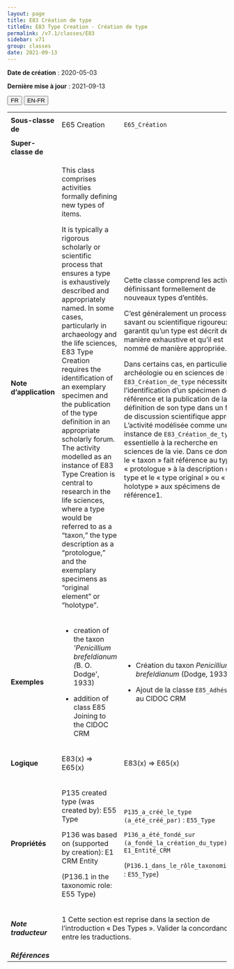 ```yaml
---
layout: page
title: E83 Création de type
titleEn: E83 Type Creation - Création de type
permalink: /v7.1/classes/E83
sidebar: v71
group: classes
date: 2021-09-13
---
```


**Date de création** : 2020-05-03

**Dernière mise à jour** : 2021-09-13

<div class="lang-buttons">
  <button id="fr" class="activate">FR</button>
  <button id="en-fr">EN-FR</button>
</div>

<table>
	<tbody>
	<tr>
		<td><strong>Sous-classe de</strong></td>
		<td class="en"><p>E65 Creation</p>
				</td>
			<td><p><code class="language-plaintext highlighter-rouge">E65_Création</code> </p>
				</td>
			</tr>
		<tr>
		<td><strong>Super-classe de</strong></td>
		<td class="en"><p></p>
				</td>
			<td><p></p>
				</td>
			</tr>
		<tr>
		<td><strong>Note d’application</strong></td>
		<td class="en"><p>This class comprises activities formally defining new types of items. <strong></strong></p>
				<p>It is typically a rigorous scholarly or scientific process that ensures a type is exhaustively described and appropriately named. In some cases, particularly in archaeology and the life sciences, E83 Type Creation requires the identification of an exemplary specimen and the publication of the type definition in an appropriate scholarly forum. The activity modelled as an instance of E83 Type Creation is central to research in the life sciences, where a type would be referred to as a “taxon,” the type description as a “protologue,” and the exemplary specimens as “original element” or “holotype”.</p>
				</td>
			<td><p>Cette classe comprend les activités définissant formellement de nouveaux types d’entités.</p>
				<p></p>
				<p>C’est généralement un processus savant ou scientifique rigoureux qui garantit qu’un type est décrit de manière exhaustive et qu’il est nommé de manière appropriée.</p>
				<p></p>
				<p>Dans certains cas, en particulier en archéologie ou en sciences de la vie, <code class="language-plaintext highlighter-rouge">E83_Création_de_type</code> nécessite l’identification d’un spécimen de référence et la publication de la définition de son type dans un forum de discussion scientifique approprié. L’activité modélisée comme une instance de <code class="language-plaintext highlighter-rouge">E83_Création_de_type</code> est essentielle à la recherche en sciences de la vie. Dans ce domaine, le  « taxon » fait référence au type, le « protologue » à la description du type et le « type original » ou « holotype » aux spécimens de référence1.</p>
				</td>
			</tr>
		<tr>
		<td><strong>Exemples</strong></td>
		<td class="en"><ul><li><p>creation of the taxon <em>'Penicillium brefeldianum (</em>B. O. Dodge', 1933)<strong></strong></p>
				</li>
						<li><p>addition of class E85 Joining to the CIDOC CRM</p>
				</li></ul>
							</td>
			<td><ul><li><p>Création du taxon <em>Penicillium brefeldianum</em> (Dodge, 1933)<strong></strong></p>
				</li>
						<li><p>Ajout de la classe <code class="language-plaintext highlighter-rouge">E85_Adhésion</code> au CIDOC CRM</p>
				</li></ul>
							</td>
			</tr>
		<tr>
		<td><strong>Logique</strong></td>
		<td class="en"><p>E83(x) ⇒ E65(x)</p>
				</td>
			<td><p>E83(x) ⇒ E65(x)</p>
				</td>
			</tr>
		<tr>
		<td><strong>Propriétés</strong></td>
		<td class="en"><p>P135 created type (was created by): E55 Type</p>
				<p>P136 was based on (supported by creation): E1 CRM Entity</p>
				<p>(P136.1 in the taxonomic role: E55 Type)</p>
				</td>
			<td><p><code class="language-plaintext highlighter-rouge">P135_a_créé_le_type (a_été_créé_par)</code> : <code class="language-plaintext highlighter-rouge">E55_Type</code></p>
				<p><code class="language-plaintext highlighter-rouge">P136_a_été_fondé_sur (a_fondé_la_création_du_type)</code> : <code class="language-plaintext highlighter-rouge">E1_Entité_CRM</code></p>
				<p>(<code class="language-plaintext highlighter-rouge">P136.1_dans_le_rôle_taxonomique_de</code> : <code class="language-plaintext highlighter-rouge">E55_Type</code>)<code class="language-plaintext highlighter-rouge"></code></p>
				</td>
			</tr>
		<tr>
		<td><strong><em>Note traducteur</em></strong></td>
		<td colspan="2"><p>1 Cette section est reprise dans la section de l’introduction  « Des Types ». Valider la concordance entre les traductions.</p>
				</td>
			</tr>
		<tr>
		<td><strong><em>Références</em></strong></td>
		<td colspan="2"><p><em></em></p>
				</td>
			</tr>
		</tbody>
	</table>
	